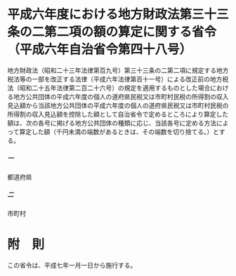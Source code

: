# 平成六年度における地方財政法第三十三条の二第二項の額の算定に関する省令（平成六年自治省令第四十八号）
地方財政法（昭和二十三年法律第百九号）第三十三条の二第二項に規定する地方税法等の一部を改正する法律（平成六年法律第百十一号）による改正前の地方税法（昭和二十五年法律第二百二十六号）の規定を適用するものとした場合における地方公共団体の平成六年度の個人の道府県民税又は市町村民税の所得割の収入見込額から当該地方公共団体の平成六年度の個人の道府県民税又は市町村民税の所得割の収入見込額を控除した額として自治省令で定めるところにより算定した額は、次の各号に掲げる地方公共団体の種類に応じ、当該各号に定める方法によって算定した額（千円未満の端数があるときは、その端数を切り捨てる。）とする。
##### 一
都道府県
##### 二
市町村
# 附　則
この省令は、平成七年一月一日から施行する。
